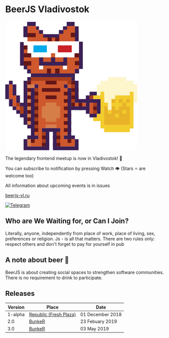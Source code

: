 # BeerJS Vladivostok

![BeerJS Vladivostok](assets/beerjs-tiger.svg)

The legendary frontend meetup is now in Vladivostok! :tada:

You can subscribe to notification by pressing Watch :eye: (Stars :star: are welcome too) 

All information about upcoming events is in issues

[beerjs-vl.ru](http://beerjs-vl.ru/)

[![Telegram](https://img.shields.io/badge/supported%20by-VLDC-522c7a.svg)](https://vldc.org/)

## Who are We Waiting for, or Can I Join?
Literally, anyone, independently from place of work, place of living, sex, preferences or religion. Js - is all that matters. There are two rules only: respect others and don't forget to pay for yourself in pub

## A note about beer :beers:

BeerJS is about creating social spaces to strengthen software communities. There is no requirement to drink to participate.

## Releases

| Version | Place | Date|
| ------- | ----- | --- |
| 1-alpha | [Republic (Fresh Plaza)](https://2gis.ru/vladivostok/inside/3519072864070201/firm/3518965489890754?queryState=center%2F131.883177%2C43.119573%2Fzoom%2F17)|01 December 2018
| 2.0 | [BunkeR](https://vk.com/bunkercomm) | 23 Febuary 2019
| 3.0 | [BunkeR](https://vk.com/bunkercomm) | 03 May 2019
